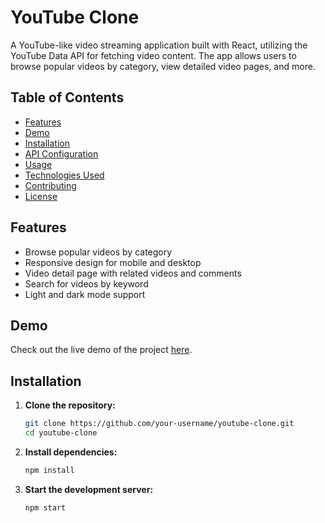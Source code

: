 # YouTube Clone

A YouTube-like video streaming application built with React, utilizing the YouTube Data API for fetching video content. The app allows users to browse popular videos by category, view detailed video pages, and more.

## Table of Contents

- [Features](#features)
- [Demo](#demo)
- [Installation](#installation)
- [API Configuration](#api-configuration)
- [Usage](#usage)
- [Technologies Used](#technologies-used)
- [Contributing](#contributing)
- [License](#license)

## Features

- Browse popular videos by category
- Responsive design for mobile and desktop
- Video detail page with related videos and comments
- Search for videos by keyword
- Light and dark mode support

## Demo

Check out the live demo of the project [here](https://your-demo-link.com).

## Installation

1. **Clone the repository:**

   ```bash
   git clone https://github.com/your-username/youtube-clone.git
   cd youtube-clone
2. **Install dependencies:**
   ```bash
   npm install
4. **Start the development server:**
   ```bash
   npm start
    
